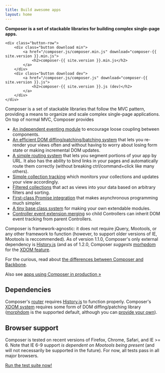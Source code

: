 ```yaml
---
title: Build awesome apps
layout: home
---
```


<div class="intro">
    <strong>Composer is a set of stackable libraries for building complex single-page apps.</strong>

    <div class="button-row">
        <div class="button download min">
            <a href="/composer.js/composer.min.js" download="composer-{{ site.version }}.min.js">
                <h2>composer-{{ site.version }}.min.js</h2>
            </a>
        </div>
        <div class="button download dev">
            <a href="/composer.js/composer.js" download="composer-{{ site.version }}.js">
                <h2>composer-{{ site.version }}.js (dev)</h2>
            </a>
        </div>
    </div>
</div>

Composer is a set of stackable libraries that follow the MVC pattern, providing
a means to organize and scale complex single-page applications. On top of normal
MVC, Composer provides

- [An independent eventing module](/composer.js/docs/event) to encourage loose
coupling between components.
- [An efficient DOM diffing/patching/batching system](/composer.js/docs/controller#xdom)
that lets you re-render your views often and without having to worry about
losing form state or making incremental DOM updates.
- [A simple routing system](/composer.js/docs/router) that lets you segment
portions of your app by URL. It also has the ability to bind links in your pages
and automatically route them correctly (without breaking ctrl/command+click like
many others).
- [Simple collection tracking](/composer.js/docs/listcontroller) which monitors
your collections and updates your view accordingly.
- [Filtered collections](/composer.js/docs/filtercollection) that act as views
into your data based on arbitrary filters and sorting.
- [First-class Promise integration](/composer.js/docs/util#composer-promisify)
that makes asynchronous programming much simpler.
- [A tiny base class system](/composer.js/docs/class) for making your own
extendable modules.
- [Controller event extension merging](/composer.js/docs/class#composer-merge-extend)
so child Controllers can inherit DOM event tracking from parent Controllers.

Composer is framework-agnostic: it does not require jQuery, Mootools, or any other
framework to function (however, to support older versions of IE, Mootools is
reccommended). As of version 1.1.0, Composer's only external dependency is 
[History.js](https://github.com/browserstate/history.js/) (and as of 1.2.0,
Composer *suggests* [morhpdom](https://github.com/patrick-steele-idem/morphdom)
for the [XDOM feature](/composer.js/docs/controller/#xdom).

For the curious, read about [the differences between Composer and Backbone](/composer.js/pages/comparison).

Also see [apps using Composer in production &raquo;](/composer.js/pages/apps)

## Dependencies

Composer's [router](/composer.js/docs/router) requires [History.js](https://github.com/browserstate/history.js/)
to function properly. Composer's [XDOM system](/composer.js/docs/controller#dom)
requires some form of DOM diffing/patching library
([morphdom](https://github.com/patrick-steele-idem/morphdom) is the supported
default, although you can [provide your own](/composer.js/docs/controller#composer-xdom-hooks)).

## Browser support

Composer is tested on recent versions of Firefox, Chrome, Safari, and IE >= 6.
Note that IE 6-9 support *is dependent on Mootools being present* (and will not
necessarily be supported in the future). For now, all tests pass in all major
browsers.

<a href="/composer.js/test" target="_blank">Run the test suite now!</a>


